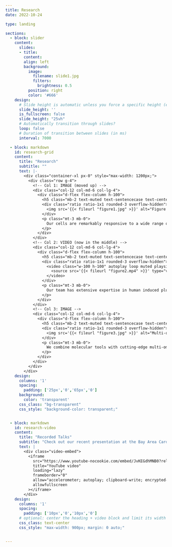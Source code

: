 ```yaml
---
title: Research
date: 2022-10-24

type: landing

sections:
  - block: slider
    content:
      slides:
      - title: 
        content: 
        align: left
        background:
          image:
            filename: slide1.jpg
            filters:
              brightness: 0.5
          position: right
          color: '#666'
    design:
      # Slide height is automatic unless you force a specific height (e.g. '400px')
      slide_height: ''
      is_fullscreen: false
      slide_height: "25vh"
      # Automatically transition through slides?
      loop: false
      # Duration of transition between slides (in ms)
      interval: 7000

  - block: markdown
    id: research-grid
    content:
      title: "Research"
      subtitle: ""
      text: |-
        <div class="container-xl px-0" style="max-width: 1200px;">
          <div class="row g-4">
            <!-- Col 1: IMAGE (moved up) -->
            <div class="col-12 col-md-6 col-lg-4">
              <div class="d-flex flex-column h-100">
                <h5 class="mb-2 text-muted text-sentencecase text-center" style="letter-spacing:.02em;">Molecular Signaling Networks that Govern (Myo)fibroblast Plasticity</h5>
                <div class="ratio ratio-1x1 rounded-3 overflow-hidden">
                  <img src='{{< fileurl "figure1.jpg" >}}' alt="Figure 1" class="w-100 h-100" style="object-fit: cover;">
                </div>
                <p class="mt-3 mb-0">
                  Our cells are remarkably responsive to a wide range of microenvironment cues—including both biochemical signals and mechanical stimuli—but how exactly these combined inputs are processed simultaneously remains incompletely understood. In the Cho Lab, we study under what circumstances soluble and insoluble cues <strong>synergize with or antagonize each other</strong>, and how this crosstalk incluences: (i) cell state plasticity, (ii) sex- and disease-specificity, and (iii) intercellular communication mechanisms in fibrotic remodeling and tissue repair.  
                </p>
              </div>
            </div>
            <!-- Col 2: VIDEO (now in the middle) -->
            <div class="col-12 col-md-6 col-lg-4">
              <div class="d-flex flex-column h-100">
                <h5 class="mb-2 text-muted text-sentencecase text-center" style="letter-spacing:.02em;">Cardiovascular Engineering Across Multiple Scales</h5>
                <div class="ratio ratio-1x1 rounded-3 overflow-hidden">
                  <video class="w-100 h-100" autoplay loop muted playsinline preload="metadata" style="object-fit: cover; background:#000;">
                    <source src='{{< fileurl "figure2.mp4" >}}' type="video/mp4">
                  </video>
                </div>
                <p class="mt-3 mb-0">
                  Our team has extensive expertise in human induced pluripotent stem cell (iPSC)-based engineered tissues as well as several animal models. We routinely work with: (i) cells cultured on tunable biomaterials, (ii) arrays of multi-cell type cardiac organoids and spheroids, (iii) engineered heart tissue and 'heart-on-a-chip' systems, (iv) <em>ex vivo</em> chick embryonic hearts, and (v) mouse disease models. For every biological phemonon we study, we take a <strong>systems approach</strong> to examine, engineer, characterize, manipulate, and cross-validate across multiple scales. 
                </p>
              </div>
            </div>
            <!-- Col 3: IMAGE -->
            <div class="col-12 col-md-6 col-lg-4">
              <div class="d-flex flex-column h-100">
                <h5 class="mb-2 text-muted text-sentencecase text-center" style="letter-spacing:.02em;">Bioinformatics/AI-guided Precision Medicine</h5>
                <div class="ratio ratio-1x1 rounded-3 overflow-hidden">
                  <img src='{{< fileurl "figure3.jpg" >}}' alt="Multi-omics and data" class="w-100 h-100" style="object-fit: cover;">
                </div>
                <p class="mt-3 mb-0">
                  We combine molecular tools with cutting-edge multi-omics (scRNA- & scATAC-seq, spatial, and proteomics) and AI/ML-based methods to enable new druggable target identification, conduct large-scale <em>in silico</em> drug screening, map protein interactomes, and perform transcription factor activity fingerprinting. We are particularly interested in applying such tools to better characterize the functional diversity and state plasticity of cardiac stomal populations across various disesase states—a critical challenge for the development of <strong>precision anti-fibrotic therapies</strong>.
                </p>
              </div>
            </div>
          </div>
        </div>
    design:
      columns: '1'
      spacing:
        padding: ['25px','0','65px','0']
      background:
        color: 'transparent'
      css_class: "bg-transparent"
      css_style: "background-color: transparent;"


  - block: markdown
    id: research-video
    content:
      title: "Recorded Talks"
      subtitle: "Check out our recent presentation at the Bay Area Cardiovascular Symposium"
      text: |
        <div class="video-embed">
          <iframe
            src="https://www.youtube-nocookie.com/embed/JvKEGdhMNB0?rel=0&modestbranding=1"
            title="YouTube video"
            loading="lazy"
            frameborder="0"
            allow="accelerometer; autoplay; clipboard-write; encrypted-media; gyroscope; picture-in-picture; web-share"
            allowfullscreen
          ></iframe>
        </div>
    design:
      columns: '1'
      spacing:
        padding: ['10px','0','10px','0']
      # optional: center the heading + video block and limit its width
      css_class: text-center
      css_style: "max-width: 900px; margin: 0 auto;"


---
```

